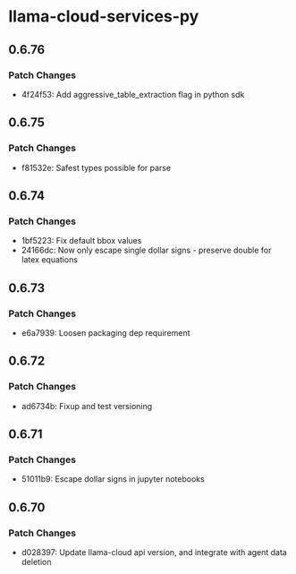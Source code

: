 # llama-cloud-services-py

## 0.6.76

### Patch Changes

- 4f24f53: Add aggressive_table_extraction flag in python sdk

## 0.6.75

### Patch Changes

- f81532e: Safest types possible for parse

## 0.6.74

### Patch Changes

- 1bf5223: Fix default bbox values
- 24166dc: Now only escape single dollar signs - preserve double for latex equations

## 0.6.73

### Patch Changes

- e6a7939: Loosen packaging dep requirement

## 0.6.72

### Patch Changes

- ad6734b: Fixup and test versioning

## 0.6.71

### Patch Changes

- 51011b9: Escape dollar signs in jupyter notebooks

## 0.6.70

### Patch Changes

- d028397: Update llama-cloud api version, and integrate with agent data deletion

